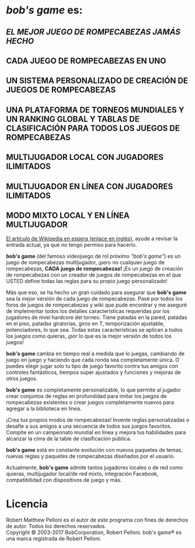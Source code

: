 # *bob's game* es:

## *EL MEJOR JUEGO DE ROMPECABEZAS JAMÁS HECHO*

## CADA JUEGO DE ROMPECABEZAS EN UNO

## UN SISTEMA PERSONALIZADO DE CREACIÓN DE JUEGOS DE ROMPECABEZAS

## UNA PLATAFORMA DE TORNEOS MUNDIALES Y UN RANKING GLOBAL Y TABLAS DE CLASIFICACIÓN PARA TODOS LOS JUEGOS DE ROMPECABEZAS

## MULTIJUGADOR LOCAL CON JUGADORES ILIMITADOS

## MULTIJUGADOR EN LÍNEA CON JUGADORES ILIMITADOS

## MODO MIXTO LOCAL Y EN LÍNEA MULTIJUGADOR

[El artículo de Wikipedia en espera (enlace en inglés)](https://en.wikipedia.org/w/index.php?title=Bob%27s_Game&oldid=713042467), ayude a revisar la entrada actual, ya que no tengo permiso para hacerlo.

**bob's game** (del famoso videojuego de rol próximo *"bob's game"*) es un juego de rompecabezas multijugador, ¡pero no cualquier juego de rompecabezas, **CADA juego de rompecabezas!** ¡Es un juego de creación de rompecabezas con un creador de juegos de rompecabezas en el que USTED define todas las reglas para su propio juego personalizado!

Más que eso, se ha hecho un gran cuidado para asegurar que **bob's game** sea la *mejor* versión de cada juego de rompecabezas. Pasé por todos los foros de juegos de rompecabezas y wiki que pude encontrar y me aseguré de implementar todos los detalles características requeridas por los jugadores de nivel hardcore del torneo. Tiene patadas en la pared, patadas en el piso, patadas giratorias, giros en T, temporización ajustable, potenciadores, lo que sea. Todas estas características se aplican a todos los juegos como quieras, ¡por lo que es la mejor versión de todos los juegos!

**bob's game** cambia en tiempo real a medida que lo juegas, cambiando de juego en juego y haciendo que cada ronda sea completamente única. O puedes elegir jugar solo tu tipo de juego favorito contra tus amigos con controles fantásticos, tiempos súper ajustados y funciones y mejoras de otros juegos.

**bob's game** es completamente personalizable, lo que permite al jugador crear conjuntos de reglas en profundidad para imitar los juegos de rompecabezas existentes o crear juegos completamente nuevos para agregar a la biblioteca en línea.

¡Crea tus propios modos de rompecabezas! Invente reglas personalizadas o desafíe a sus amigos a una secuencia de todos sus juegos favoritos. Compite en un campeonato mundial en línea y mejora tus habilidades para alcanzar la cima de la table de clasificación pública.

**bob's game** está en constante evolución con nuevos paquetes de temas, nuevas reglas y paquetes de rompecabezas diseñados por el usuario.

Actualmente, **bob's game** admite tantos jugadores locales o de red como quieras, multijugador local/de red mixto, integración Facebook, compatibilidad con dispositivos de juego y más.

# Licencia
Robert Matthew Pelloni es el autor de este programa con fines de derechos de autor. Todos los derechos reservados.<br />
Copyright © 2003-2017 BobCorporation, Robert Pelloni. bob's game® es una marca registrada de Robert Pelloni.
